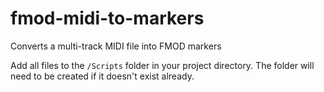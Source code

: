 # fmod-midi-to-markers
Converts a multi-track MIDI file into FMOD markers

Add all files to the `/Scripts` folder in your project directory. The folder will need to be created if it doesn't exist already.
